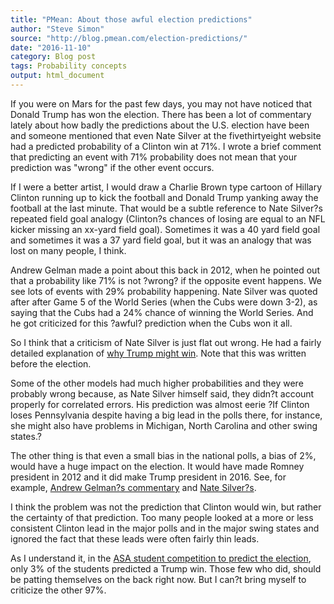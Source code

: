 ```yaml
---
title: "PMean: About those awful election predictions"
author: "Steve Simon"
source: "http://blog.pmean.com/election-predictions/"
date: "2016-11-10"
category: Blog post
tags: Probability concepts
output: html_document
---
```


If you were on Mars for the past few days, you may not have noticed that Donald Trump has won the election. There has been a lot of commentary lately about how badly the predictions about the U.S. election have been and someone mentioned that even Nate Silver at the fivethirtyeight website had a predicted probability of a Clinton win at 71%. I wrote a brief comment that predicting an event with 71% probability does not mean that your prediction was "wrong" if the other event occurs.

<!---more--->

If I were a better artist, I would draw a Charlie Brown type cartoon of Hillary Clinton running up to kick the football and Donald Trump yanking away the football at the last minute. That would be a subtle reference to Nate Silver?s repeated field goal analogy (Clinton?s chances of losing are equal to an NFL kicker missing an xx-yard field goal). Sometimes it was a 40 yard field goal and sometimes it was a 37 yard field goal, but it was an analogy that was lost on many people, I think.

Andrew Gelman made a point about this back in 2012, when he pointed out that a probability like 71% is not ?wrong? if the opposite event happens. We see lots of events with 29% probability happening. Nate Silver was quoted after after Game 5 of the World Series (when the Cubs were down 3-2), as saying that the Cubs had a 24% chance of winning the World Series. And he got criticized for this ?awful? prediction when the Cubs won it all.

So I think that a criticism of Nate Silver is just flat out wrong. He had a fairly detailed explanation of [why Trump might win](http://fivethirtyeight.com/features/election-update-why-our-model-is-more-bullish-than-others-on-trump). Note that this was written before the election.

Some of the other models had much higher probabilities and they were probably wrong because, as Nate Silver himself said, they didn?t account properly for correlated errors. His prediction was almost eerie ?If Clinton loses Pennsylvania despite having a big lead in the polls there, for instance, she might also have problems in Michigan, North Carolina and other swing states.?

The other thing is that even a small bias in the national polls, a bias of 2%, would have a huge impact on the election. It would have made Romney president in 2012 and it did make Trump president in 2016. See, for example, [Andrew Gelman?s commentary](http://andrewgelman.com/2016/11/09/explanations-shocking-2-shift/) and [Nate Silver?s](http://fivethirtyeight.com/features/what-a-difference-2-percentage-points-makes/).

I think the problem was not the prediction that Clinton would win, but rather the certainty of that prediction. Too many people looked at a more or less consistent Clinton lead in the major polls and in the major swing states and ignored the fact that these leads were often fairly thin leads.

As I understand it, in the [ASA student competition to predict the election](http://thisisstatistics.org/electionprediction2016/), only 3% of the students predicted a Trump win. Those few who did, should be patting themselves on the back right now. But I can?t bring myself to criticize the other 97%.

 
